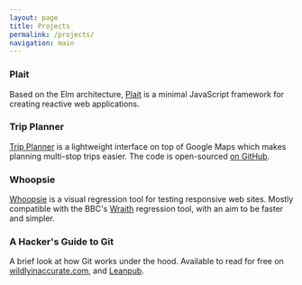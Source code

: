 ```yaml
---
layout: page
title: Projects
permalink: /projects/
navigation: main
---
```


### Plait

Based on the Elm architecture, [Plait](https://wildlyinaccurate.com/plait/) is a minimal JavaScript framework for creating reactive web applications.

### Trip Planner

[Trip Planner](https://wildlyinaccurate.com/trip-planner/) is a lightweight interface on top of Google Maps which makes planning multi-stop trips easier. The code is open-sourced [on GitHub](https://github.com/wildlyinaccurate/trip-planner).

### Whoopsie

[Whoopsie](https://github.com/wildlyinaccurate/whoopsie) is a visual regression tool for testing responsive web sites. Mostly compatible with the BBC's [Wraith](https://github.com/bbc-news/wraith) regression tool, with an aim to be faster and simpler.

### A Hacker's Guide to Git

A brief look at how Git works under the hood. Available to read for free on [wildlyinaccurate.com](/a-hackers-guide-to-git/), and [Leanpub](https://leanpub.com/a-hackers-guide-to-git).
